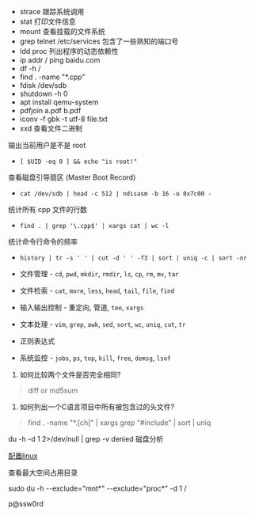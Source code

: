 ---
---

- strace 跟踪系统调用
- stat 打印文件信息
- mount 查看挂载的文件系统
- grep telnet /etc/services 包含了一些熟知的端口号
- ldd proc 列出程序的动态依赖性
- ip addr / ping baidu.com
- df -h /
- find . -name "*.cpp"
- fdisk /dev/sdb
- shutdown -h 0
- apt install qemu-system
- pdfjoin a.pdf b.pdf
- iconv -f gbk -t utf-8 file.txt
- xxd 查看文件二进制

输出当前用户是不是 root

- `[ $UID -eq 0 ] && echo "is root!"`

查看磁盘引导扇区 (Master Boot Record)

- `cat /dev/sdb | head -c 512 | ndisasm -b 16 -o 0x7c00 -`

统计所有 cpp 文件的行数

- `find . | grep '\.cpp$' | xargs cat | wc -l`

统计命令行命令的频率

- `history | tr -s ' ' | cut -d ' ' -f3 | sort | uniq -c | sort -nr`

- 文件管理 - `cd`, `pwd`, `mkdir`, `rmdir`, `ls`, `cp`, `rm`, `mv`, `tar`
- 文件检索 - `cat`, `more`, `less`, `head`, `tail`, `file`, `find`
- 输入输出控制 - 重定向, 管道, `tee`, `xargs`
- 文本处理 - `vim`, `grep`, `awk`, `sed`, `sort`, `wc`, `uniq`, `cut`, `tr`
- 正则表达式
- 系统监控 - `jobs`, `ps`, `top`, `kill`, `free`, `demsg`, `lsof`

1. 如何比较两个文件是否完全相同?

> diff or md5sum

1. 如何列出一个C语言项目中所有被包含过的头文件?

> find . -name "*.[ch]" | xargs grep "#include" | sort | uniq

du -h -d 1 2>/dev/null | grep -v denied 磁盘分析


[配置linux](http://yfy.cqu.ai/2020/10/11/%E5%AE%89%E8%A3%85linux%E5%90%8E%E7%9A%84%E9%85%8D%E7%BD%AE/#more)


查看最大空间占用目录

sudo du -h --exclude="mnt*" --exclude="proc*" -d 1 /






















p@ssw0rd